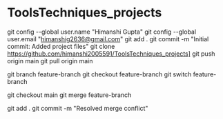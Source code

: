 # ToolsTechniques_projects
git config --global user.name "Himanshi Gupta"
git config --global user.email "himanshig2636@gmail.com"
git add .
git commit -m "Initial commit: Added project files"
git clone <https://github.com/himanshi2005591/ToolsTechniques_projects]>
git push origin main
git pull origin main

git branch feature-branch
git checkout feature-branch
git switch feature-branch

git checkout main
git merge feature-branch

git add .
git commit -m "Resolved merge conflict"




